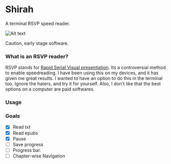 # Shirah
A terminal RSVP speed reader.

![Alt text](/assets/shirah.gif "Optional Title")

Caution, early stage software.

### What is an RSVP reader?
RSVP stands for [Rapid Serial Visual presentiation](https://en.wikipedia.org/wiki/Rapid_serial_visual_presentation).
Its a controversial method to enable speedreading. I have been using this on my devices, and it has given me great results. I wanted to have an option to do this in the terminal too.
Ignore the haters, and try it for yourself.
Also, I don't like that the best options on a computer are paid softwares.

### Usage


### Goals
- [x] Read txt
- [x] Read epubs
- [x] Pause
- [ ] Save progress
- [ ] Progress bar.
- [ ] Chapter-wise Navigation
